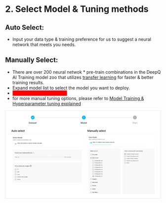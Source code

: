 # 2. Select Model & Tuning methods

## Auto Select:

* Input your data type & training preference for us to suggest a neural network that meets you needs.

## Manually Select:

* There are over 200 neural netwok \* pre-train combinations in the DeepQ AI Training model zoo that utilizes [transfer learning](../../working-flow-1/what-is-deep-learning.md#what-is-transfer-learning) for faster & better training results.
* Expand model list to select the model you want to deploy.
* <mark style="color:red;background-color:red;">Add My Model Description</mark>
* for more manual tuning options, please refer to [Model Training & Hyperparameter tuning explained](../model-training-and-hyperparameter-tuning-explained.md)

![](../../.gitbook/assets/con-4-1-2-1.png)
